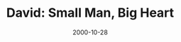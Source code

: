 ---
layout: message
category: message
series: "Bad Boyz of the Bible"
title: "David: Small Man, Big Heart"
date: 2000-10-28
audio-description: "Let's look at the Bad Boyz of the Bible and find lessons for ourselves in their failure and success. "
audio: ""
audio-title: "David&#58; Small Man, Big Heart"
audio-duration: "&#58;"
---